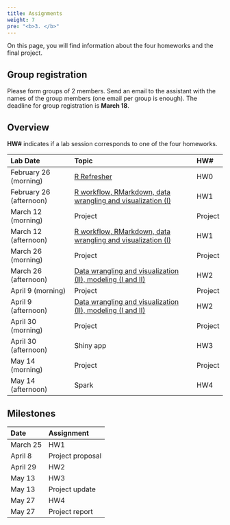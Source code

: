```yaml
---
title: Assignments
weight: 7
pre: "<b>3. </b>"
---
```


On this page, you will find information about the four homeworks and the final 
project.


## Group registration
Please form groups of 2 members. Send an email to the assistant with the names of
the group members (one email per group is enough). The deadline for group
registration is **March 18**. 


## Overview

 __HW#__ indicates if a lab session corresponds to one of the four homeworks.

| Lab Date |  Topic | HW#  |
| :---  | :---  | :---  |
| February 26 (morning) |  [ R Refresher](/dsfba_2018/assignments/hw0/) | HW0 |
| February 26 (afternoon) | [R workflow, RMarkdown, data wrangling and visualization (I)](/dsfba_2018/assignments/hw1/)  | HW1 |
| March 12 (morning) | Project | Project |
| March 12 (afternoon) | [R workflow, RMarkdown, data wrangling and visualization (I)](/dsfba_2018/assignments/hw1/) | HW1 |
| March 26 (morning) | Project | Project |
| March 26 (afternoon) | [Data wrangling and visualization (II), modeling (I and II)](/dsfba_2018/assignments/hw2/) | HW2 |
| April 9 (morning) | Project | Project |
| April 9 (afternoon) | [Data wrangling and visualization (II), modeling (I and II)](/dsfba_2018/assignments/hw2/) | HW2 |
| April 30 (morning) | Project | Project |
| April 30 (afternoon) |Shiny app |  HW3 |
| May 14 (morning) | Project | Project |
| May 14 (afternoon) | Spark | HW4 | 

## Milestones

| Date |  Assignment |
| :---  | :---  |
| March 25 | HW1 |
| April 8 | Project proposal |
| April 29 | HW2 |
| May 13 | HW3 |
| May 13 | Project update |
| May 27 | HW4 |
| May 27 | Project report |





